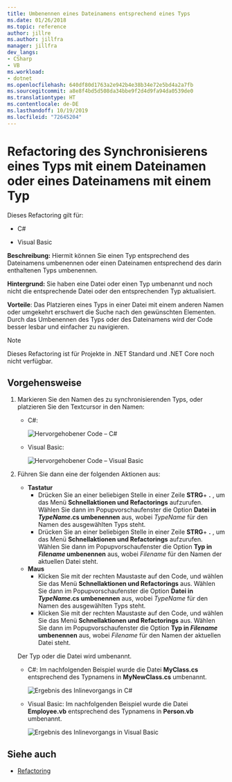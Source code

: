 ```yaml
---
title: Umbenennen eines Dateinamens entsprechend eines Typs
ms.date: 01/26/2018
ms.topic: reference
author: jillre
ms.author: jillfra
manager: jillfra
dev_langs:
- CSharp
- VB
ms.workload:
- dotnet
ms.openlocfilehash: 640df80d1763a2e942b4e38b34e72e5bd4a2a7fb
ms.sourcegitcommit: a8e8f4bd5d508da34bbe9f2d4d9fa94da0539de0
ms.translationtype: HT
ms.contentlocale: de-DE
ms.lasthandoff: 10/19/2019
ms.locfileid: "72645204"
---
```

# <a name="sync-a-type-to-a-filename-or-a-filename-to-a-type-refactoring"></a>Refactoring des Synchronisierens eines Typs mit einem Dateinamen oder eines Dateinamens mit einem Typ

Dieses Refactoring gilt für:

- C#

- Visual Basic

**Beschreibung:** Hiermit können Sie einen Typ entsprechend des Dateinamens umbenennen oder einen Dateinamen entsprechend des darin enthaltenen Typs umbenennen.

**Hintergrund:** Sie haben eine Datei oder einen Typ umbenannt und noch nicht die entsprechende Datei oder den entsprechenden Typ aktualisiert.

**Vorteile**: Das Platzieren eines Typs in einer Datei mit einem anderen Namen oder umgekehrt erschwert die Suche nach den gewünschten Elementen. Durch das Umbenennen des Typs oder des Dateinamens wird der Code besser lesbar und einfacher zu navigieren.

> [!NOTE]
> Dieses Refactoring ist für Projekte in .NET Standard und .NET Core noch nicht verfügbar.

## <a name="how-to"></a>Vorgehensweise

1. Markieren Sie den Namen des zu synchronisierenden Typs, oder platzieren Sie den Textcursor in den Namen:

   - C#:

       ![Hervorgehobener Code – C#](media/synctype-highlight-cs.png)

   - Visual Basic:

       ![Hervorgehobener Code – Visual Basic](media/synctype-highlight-vb.png)

2. Führen Sie dann eine der folgenden Aktionen aus:

   - **Tastatur**
      - Drücken Sie an einer beliebigen Stelle in einer Zeile **STRG**+ **.** , um das Menü **Schnellaktionen und Refactorings** aufzurufen. Wählen Sie dann im Popupvorschaufenster die Option **Datei in *TypeName*.cs umbenennen** aus, wobei *TypeName* für den Namen des ausgewählten Typs steht.
      - Drücken Sie an einer beliebigen Stelle in einer Zeile **STRG**+ **.** , um das Menü **Schnellaktionen und Refactorings** aufzurufen. Wählen Sie dann im Popupvorschaufenster die Option **Typ in _Filename_ umbenennen** aus, wobei *Filename* für den Namen der aktuellen Datei steht.
   - **Maus**
      - Klicken Sie mit der rechten Maustaste auf den Code, und wählen Sie das Menü **Schnellaktionen und Refactorings** aus. Wählen Sie dann im Popupvorschaufenster die Option **Datei in *TypeName*.cs umbenennen** aus, wobei *TypeName* für den Namen des ausgewählten Typs steht.
      - Klicken Sie mit der rechten Maustaste auf den Code, und wählen Sie das Menü **Schnellaktionen und Refactorings** aus. Wählen Sie dann im Popupvorschaufenster die Option **Typ in _Filename_ umbenennen** aus, wobei *Filename* für den Namen der aktuellen Datei steht.

   Der Typ oder die Datei wird umbenannt.

   - C#: Im nachfolgenden Beispiel wurde die Datei **MyClass.cs** entsprechend des Typnamens in **MyNewClass.cs** umbenannt.

       ![Ergebnis des Inlinevorgangs in C#](media/synctype-result-cs.png)

   - Visual Basic: Im nachfolgenden Beispiel wurde die Datei **Employee.vb** entsprechend des Typnamens in **Person.vb** umbenannt.

       ![Ergebnis des Inlinevorgangs in Visual Basic](media/synctype-result-vb.png)

## <a name="see-also"></a>Siehe auch

- [Refactoring](../refactoring-in-visual-studio.md)
